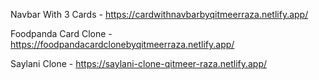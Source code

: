 Navbar With 3 Cards - https://cardwithnavbarbyqitmeerraza.netlify.app/

Foodpanda Card Clone - https://foodpandacardclonebyqitmeerraza.netlify.app/

Saylani Clone - https://saylani-clone-qitmeer-raza.netlify.app/